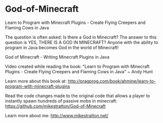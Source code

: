 God-of-Minecraft
================

Learn to Program with Minecraft Plugins - Create Flying Creepers and Flaming Cows in Java

The question is often asked: Is there a God in Minecraft? The answer to this question is YES, THERE IS A GOD IN MINECRAFT? Anyone with the ability to program in Java becomes God in the world of Minecraft!

God of Minecraft - Writing Minecraft Plugins in Java

Video created while reading the book: 
"Learn to Program with Minecraft Plugins - Create Flying Creepers and Flaming Cows in Java" ~ Andy Hunt

Learn more about this book at: http://pragprog.com/book/ahmine/learn-to-program-with-minecraft-plugins

Read the code changes made to the original code that allows a player to instantly spawn hundreds of passive mobs in minecraft: https://github.com/mikestratton/God-of-Minecraft

Learn more about me: http://www.mikestratton.net/
